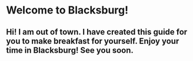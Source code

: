 # Welcome to Blacksburg!
##  Hi! I am out of town. I have created this guide for you to make breakfast for yourself. Enjoy your time in Blacksburg! See you soon. 